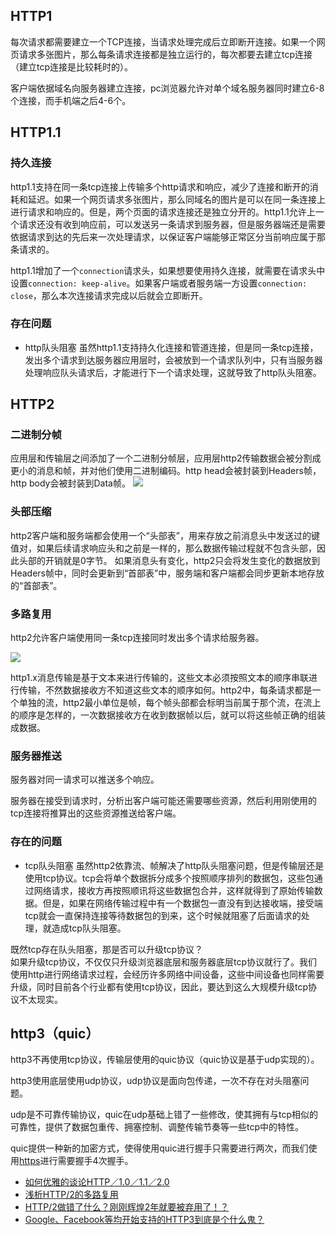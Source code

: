 ## HTTP1
每次请求都需要建立一个TCP连接，当请求处理完成后立即断开连接。如果一个网页请求多张图片，那么每条请求连接都是独立运行的，每次都要去建立tcp连接（建立tcp连接是比较耗时的）。

客户端依据域名向服务器建立连接，pc浏览器允许对单个域名服务器同时建立6-8个连接，而手机端之后4-6个。

## HTTP1.1
### 持久连接
http1.1支持在同一条tcp连接上传输多个http请求和响应，减少了连接和断开的消耗和延迟。如果一个网页请求多张图片，那么同域名的图片是可以在同一条连接上进行请求和响应的。但是，两个页面的请求连接还是独立分开的。http1.1允许上一个请求还没有收到响应前，可以发送另一条请求到服务器，但是服务器端还是需要依据请求到达的先后来一次处理请求，以保证客户端能够正常区分当前响应属于那条请求的。

http1.1增加了一个`connection`请求头，如果想要使用持久连接，就需要在请求头中设置`connection: keep-alive`。如果客户端或者服务端一方设置`connection: close`，那么本次连接请求完成以后就会立即断开。

### 存在问题
- http队头阻塞
虽然http1.1支持持久化连接和管道连接，但是同一条tcp连接，发出多个请求到达服务器应用层时，会被放到一个请求队列中，只有当服务器处理响应队头请求后，才能进行下一个请求处理，这就导致了http队头阻塞。

## HTTP2
### 二进制分帧
应用层和传输层之间添加了一个二进制分帧层，应用层http2传输数据会被分割成更小的消息和帧，并对他们使用二进制编码。http head会被封装到Headers帧，http body会被封装到Data帧。
![](http://www.linuxidc.com/upload/2015_08/150826074396731.jpg)

### 头部压缩
http2客户端和服务端都会使用一个“头部表”，用来存放之前消息头中发送过的键值对，如果后续请求响应头和之前是一样的，那么数据传输过程就不包含头部，因此头部的开销就是0字节。
如果消息头有变化，http2只会将发生变化的数据放到Headers帧中，同时会更新到“首部表”中，服务端和客户端都会同步更新本地存放的“首部表”。

### 多路复用
http2允许客户端使用同一条tcp连接同时发出多个请求给服务器。

![](https://pic2.zhimg.com/80/b1e608ddb7493608efea3e76912aabe1_hd.png)

http1.x消息传输是基于文本来进行传输的，这些文本必须按照文本的顺序串联进行传输，不然数据接收方不知道这些文本的顺序如何。http2中，每条请求都是一个单独的流，http2最小单位是帧，每个帧头部都会标明当前属于那个流，在流上的顺序是怎样的，一次数据接收方在收到数据帧以后，就可以将这些帧正确的组装成数据。

### 服务器推送
服务器对同一请求可以推送多个响应。

服务器在接受到请求时，分析出客户端可能还需要哪些资源，然后利用刚使用的tcp连接将推算出的这些资源推送给客户端。

### 存在的问题
- tcp队头阻塞
虽然http2依靠流、帧解决了http队头阻塞问题，但是传输层还是使用tcp协议。tcp会将单个数据拆分成多个按照顺序排列的数据包，这些包通过网络请求，接收方再按照顺讯将这些数据包合并，这样就得到了原始传输数据。但是，如果在网络传输过程中有一个数据包一直没有到达接收端，接受端tcp就会一直保持连接等待数据包的到来，这个时候就阻塞了后面请求的处理，就造成tcp队头阻塞。

既然tcp存在队头阻塞，那是否可以升级tcp协议？  
如果升级tcp协议，不仅仅只升级浏览器底层和服务器底层tcp协议就行了。我们使用http进行网络请求过程，会经历许多网络中间设备，这些中间设备也同样需要升级，同时目前各个行业都有使用tcp协议，因此，要达到这么大规模升级tcp协议不太现实。

## http3（quic）
http3不再使用tcp协议，传输层使用的quic协议（quic协议是基于udp实现的）。

http3使用底层使用udp协议，udp协议是面向包传递，一次不存在对头阻塞问题。

udp是不可靠传输协议，quic在udp基础上错了一些修改，使其拥有与tcp相似的可靠性，提供了数据包重传、拥塞控制、调整传输节奏等一些tcp中的特性。

quic提供一种新的加密方式，使得使用quic进行握手只需要进行两次，而我们使用[https](https://github.com/duanyuanping/blog/blob/master/%E8%AE%A1%E7%BD%91/https.md)进行需要握手4次握手。

- [如何优雅的谈论HTTP／1.0／1.1／2.0](https://www.jianshu.com/p/52d86558ca57)
- [浅析HTTP/2的多路复用](https://segmentfault.com/a/1190000011172823)
- [HTTP/2做错了什么？刚刚辉煌2年就要被弃用了！？](https://mp.weixin.qq.com/s?__biz=MzI3NzE0NjcwMg==&mid=2650149026&idx=1&sn=86d460045bce89d72289de8ad389aa46&chksm=f3680d83c41f8495992aae7b4a45de5e7783e2af26ae59d89e29262dd55e2e10f9fda5274ffa&scene=21#wechat_redirect)
- [Google、Facebook等均开始支持的HTTP3到底是个什么鬼？](https://zhuanlan.zhihu.com/p/338560677)